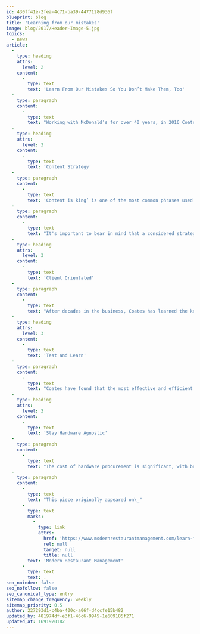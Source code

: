 ```yaml
---
id: 430ff41e-2fea-4c71-ba39-4477128d936f
blueprint: blog
title: 'Learning from our mistakes'
image: blog/2017/Header-Image-5.jpg
topics:
  - news
article:
  -
    type: heading
    attrs:
      level: 2
    content:
      -
        type: text
        text: 'Learn From Our Mistakes So You Don’t Make Them, Too'
  -
    type: paragraph
    content:
      -
        type: text
        text: "Working with McDonald’s for over 40 years, in 2016 Coates completed a national rollout for McDonald’s Create Your Taste in Australia and New Zealand, and McDonald’s Experience Of The Future restaurants in China and Japan. Having worked with \_McDonald’s, Coates will now leverage the key information they gained from the digital drive thru, digital menu board and kiosk rollout as a platform for the U.S. market.\_In the upcoming panel discussion, “Learn from Our Mistakes so You Don't Make Then Too,” at Digital Signage Expo 2017, I will discuss Coates’ core findings and key factors of the business’ success.\_ The highlights of the panel will include an in-depth look at a few standout topics."
  -
    type: heading
    attrs:
      level: 3
    content:
      -
        type: text
        text: 'Content Strategy'
  -
    type: paragraph
    content:
      -
        type: text
        text: 'Content is king’ is one of the most common phrases used in marketing today; it is not content itself that drives success, but the strategy behind it. Coates has learned that the most fundamental question at the beginning of a relationship with a new client is “What is your content strategy for in-store merchandising?”'
  -
    type: paragraph
    content:
      -
        type: text
        text: "It's important to bear in mind that a considered strategy for relevant, targeted messaging is crucial for success and should never be overshadowed by the latest technology."
  -
    type: heading
    attrs:
      level: 3
    content:
      -
        type: text
        text: 'Client Orientated'
  -
    type: paragraph
    content:
      -
        type: text
        text: "After decades in the business, Coates has learned the key of success is expertly determining the right solution for the specific client, and how to readily deploy it. There is no one right approach to rolling out a project of scale, it’s a science of defining the brands top objectives for their market and how that environment will react. It's important to not just\_be any other supplier, but a transformative partner for your clients."
  -
    type: heading
    attrs:
      level: 3
    content:
      -
        type: text
        text: 'Test and Learn'
  -
    type: paragraph
    content:
      -
        type: text
        text: "Coates have found that the most effective and efficient deployments involved partnering with brands from the get go, and walking them through a digital journey. It can be overwhelming turning on all functionality at once, which is why Coates use a staged deployment approach, to measure the success of various content, location and product configurations. It's crucial to have a unit of experts in content, technology and strategy to ensure a well-developed and measured approach is used to analyze what works and what doesn’t."
  -
    type: heading
    attrs:
      level: 3
    content:
      -
        type: text
        text: 'Stay Hardware Agnostic'
  -
    type: paragraph
    content:
      -
        type: text
        text: "The cost of hardware procurement is significant, with brands having differing needs and requiring various price points. Staying hardware agnostic allows companies\_to offer the optimal solution no matter the size or scope of the job. Clients appreciate the choice and their loyalty reflects that."
  -
    type: paragraph
    content:
      -
        type: text
        text: "This piece originally appeared on\_"
      -
        type: text
        marks:
          -
            type: link
            attrs:
              href: 'https://www.modernrestaurantmanagement.com/learn-from-our-mistakes-so-you-dont-make-them-too/'
              rel: null
              target: null
              title: null
        text: 'Modern Restaurant Management'
      -
        type: text
        text: .
seo_noindex: false
seo_nofollow: false
seo_canonical_type: entry
sitemap_change_frequency: weekly
sitemap_priority: 0.5
author: 227293d1-c4ba-400c-a06f-d4ccfe15b482
updated_by: 481974df-e3f1-46c6-9945-1e609185f271
updated_at: 1691920182
---
```

